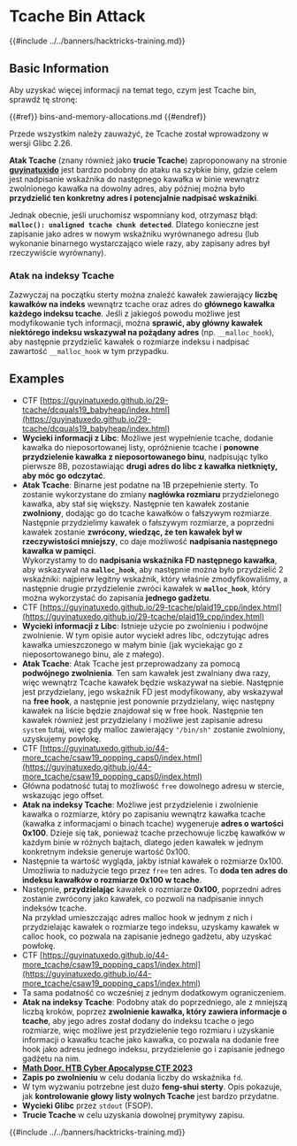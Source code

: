 # Tcache Bin Attack

{{#include ../../banners/hacktricks-training.md}}

## Basic Information

Aby uzyskać więcej informacji na temat tego, czym jest Tcache bin, sprawdź tę stronę:

{{#ref}}
bins-and-memory-allocations.md
{{#endref}}

Przede wszystkim należy zauważyć, że Tcache został wprowadzony w wersji Glibc 2.26.

**Atak Tcache** (znany również jako **trucie Tcache**) zaproponowany na stronie [**guyinatuxido**](https://guyinatuxedo.github.io/29-tcache/tcache_explanation/index.html) jest bardzo podobny do ataku na szybkie biny, gdzie celem jest nadpisanie wskaźnika do następnego kawałka w binie wewnątrz zwolnionego kawałka na dowolny adres, aby później można było **przydzielić ten konkretny adres i potencjalnie nadpisać wskaźniki**.

Jednak obecnie, jeśli uruchomisz wspomniany kod, otrzymasz błąd: **`malloc(): unaligned tcache chunk detected`**. Dlatego konieczne jest zapisanie jako adres w nowym wskaźniku wyrównanego adresu (lub wykonanie binarnego wystarczająco wiele razy, aby zapisany adres był rzeczywiście wyrównany).

### Atak na indeksy Tcache

Zazwyczaj na początku sterty można znaleźć kawałek zawierający **liczbę kawałków na indeks** wewnątrz tcache oraz adres do **głównego kawałka każdego indeksu tcache**. Jeśli z jakiegoś powodu możliwe jest modyfikowanie tych informacji, można **sprawić, aby główny kawałek niektórego indeksu wskazywał na pożądany adres** (np. `__malloc_hook`), aby następnie przydzielić kawałek o rozmiarze indeksu i nadpisać zawartość `__malloc_hook` w tym przypadku.

## Examples

- CTF [https://guyinatuxedo.github.io/29-tcache/dcquals19_babyheap/index.html](https://guyinatuxedo.github.io/29-tcache/dcquals19_babyheap/index.html)
- **Wycieki informacji z Libc**: Możliwe jest wypełnienie tcache, dodanie kawałka do nieposortowanej listy, opróżnienie tcache i **ponowne przydzielenie kawałka z nieposortowanego binu**, nadpisując tylko pierwsze 8B, pozostawiając **drugi adres do libc z kawałka nietknięty, aby móc go odczytać**.
- **Atak Tcache**: Binarne jest podatne na 1B przepełnienie sterty. To zostanie wykorzystane do zmiany **nagłówka rozmiaru** przydzielonego kawałka, aby stał się większy. Następnie ten kawałek zostanie **zwolniony**, dodając go do tcache kawałków o fałszywym rozmiarze. Następnie przydzielimy kawałek o fałszywym rozmiarze, a poprzedni kawałek zostanie **zwrócony, wiedząc, że ten kawałek był w rzeczywistości mniejszy**, co daje możliwość **nadpisania następnego kawałka w pamięci**.\
Wykorzystamy to do **nadpisania wskaźnika FD następnego kawałka**, aby wskazywał na **`malloc_hook`**, aby następnie można było przydzielić 2 wskaźniki: najpierw legitny wskaźnik, który właśnie zmodyfikowaliśmy, a następnie drugie przydzielenie zwróci kawałek w **`malloc_hook`**, który można wykorzystać do zapisania **jednego gadżetu**.
- CTF [https://guyinatuxedo.github.io/29-tcache/plaid19_cpp/index.html](https://guyinatuxedo.github.io/29-tcache/plaid19_cpp/index.html)
- **Wycieki informacji z Libc**: Istnieje użycie po zwolnieniu i podwójne zwolnienie. W tym opisie autor wyciekł adres libc, odczytując adres kawałka umieszczonego w małym binie (jak wyciekając go z nieposortowanego binu, ale z małego).
- **Atak Tcache**: Atak Tcache jest przeprowadzany za pomocą **podwójnego zwolnienia**. Ten sam kawałek jest zwalniany dwa razy, więc wewnątrz Tcache kawałek będzie wskazywał na siebie. Następnie jest przydzielany, jego wskaźnik FD jest modyfikowany, aby wskazywał na **free hook**, a następnie jest ponownie przydzielany, więc następny kawałek na liście będzie znajdował się w free hook. Następnie ten kawałek również jest przydzielany i możliwe jest zapisanie adresu `system` tutaj, więc gdy malloc zawierający `"/bin/sh"` zostanie zwolniony, uzyskujemy powłokę.
- CTF [https://guyinatuxedo.github.io/44-more_tcache/csaw19_popping_caps0/index.html](https://guyinatuxedo.github.io/44-more_tcache/csaw19_popping_caps0/index.html)
- Główna podatność tutaj to możliwość `free` dowolnego adresu w stercie, wskazując jego offset.
- **Atak na indeksy Tcache**: Możliwe jest przydzielenie i zwolnienie kawałka o rozmiarze, który po zapisaniu wewnątrz kawałka tcache (kawałka z informacjami o binach tcache) wygeneruje **adres o wartości 0x100**. Dzieje się tak, ponieważ tcache przechowuje liczbę kawałków w każdym binie w różnych bajtach, dlatego jeden kawałek w jednym konkretnym indeksie generuje wartość 0x100.
- Następnie ta wartość wygląda, jakby istniał kawałek o rozmiarze 0x100. Umożliwia to nadużycie tego przez `free` ten adres. To **doda ten adres do indeksu kawałków o rozmiarze 0x100 w tcache**.
- Następnie, **przydzielając** kawałek o rozmiarze **0x100**, poprzedni adres zostanie zwrócony jako kawałek, co pozwoli na nadpisanie innych indeksów tcache.\
Na przykład umieszczając adres malloc hook w jednym z nich i przydzielając kawałek o rozmiarze tego indeksu, uzyskamy kawałek w calloc hook, co pozwala na zapisanie jednego gadżetu, aby uzyskać powłokę.
- CTF [https://guyinatuxedo.github.io/44-more_tcache/csaw19_popping_caps1/index.html](https://guyinatuxedo.github.io/44-more_tcache/csaw19_popping_caps1/index.html)
- Ta sama podatność co wcześniej z jednym dodatkowym ograniczeniem.
- **Atak na indeksy Tcache**: Podobny atak do poprzedniego, ale z mniejszą liczbą kroków, poprzez **zwolnienie kawałka, który zawiera informacje o tcache**, aby jego adres został dodany do indeksu tcache o jego rozmiarze, więc możliwe jest przydzielenie tego rozmiaru i uzyskanie informacji o kawałku tcache jako kawałka, co pozwala na dodanie free hook jako adresu jednego indeksu, przydzielenie go i zapisanie jednego gadżetu na nim.
- [**Math Door. HTB Cyber Apocalypse CTF 2023**](https://7rocky.github.io/en/ctf/other/htb-cyber-apocalypse/math-door/)
- **Zapis po zwolnieniu** w celu dodania liczby do wskaźnika `fd`.
- W tym wyzwaniu potrzebne jest dużo **feng-shui sterty**. Opis pokazuje, jak **kontrolowanie głowy listy wolnych Tcache** jest bardzo przydatne.
- **Wycieki Glibc** przez `stdout` (FSOP).
- **Trucie Tcache** w celu uzyskania dowolnej prymitywy zapisu.

{{#include ../../banners/hacktricks-training.md}}
